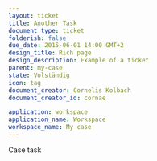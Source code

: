 ```yaml
---
layout: ticket
title: Another Task
document_type: ticket
folderish: false
due_date: 2015-06-01 14:00 GMT+2
design_title: Rich page
design_description: Example of a ticket
parent: my-case
state: Volständig
icon: tag
document_creator: Cornelis Kolbach
document_creator_id: cornae

application: workspace
application_name: Workspace
workspace_name: My case
---
```


Case task
